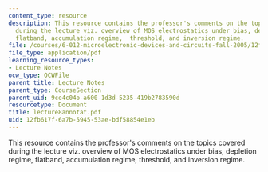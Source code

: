 ```yaml
---
content_type: resource
description: This resource contains the professor's comments on the topics covered
  during the lecture viz. overview of MOS electrostatics under bias, depletion regime,
  flatband, accumulation regime,  threshold, and inversion regime.
file: /courses/6-012-microelectronic-devices-and-circuits-fall-2005/12fb617f6a7b594553aebdf58854e1eb_lecture8annotat.pdf
file_type: application/pdf
learning_resource_types:
- Lecture Notes
ocw_type: OCWFile
parent_title: Lecture Notes
parent_type: CourseSection
parent_uid: 9ce4c04b-a600-1d3d-5235-419b2783590d
resourcetype: Document
title: lecture8annotat.pdf
uid: 12fb617f-6a7b-5945-53ae-bdf58854e1eb
---
```

This resource contains the professor's comments on the topics covered during the lecture viz. overview of MOS electrostatics under bias, depletion regime, flatband, accumulation regime,  threshold, and inversion regime.

